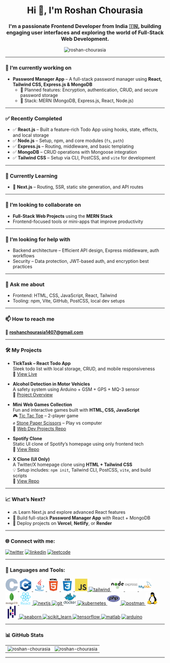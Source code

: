 <h1 align="center">Hi 👋, I'm Roshan Chourasia</h1>
<h3 align="center">I'm a passionate Frontend Developer from India 🇮🇳, building engaging user interfaces and exploring the world of Full-Stack Web Development.</h3>

<p align="center">
  <img src="https://komarev.com/ghpvc/?username=roshan-chourasia&label=Profile%20views&color=0e75b6&style=flat" alt="roshan-chourasia" />
</p>

---

### 🔭 I’m currently working on

- **Password Manager App** – A full-stack password manager using **React, Tailwind CSS, Express.js & MongoDB**
  - 🔧 Planned features: Encryption, authentication, CRUD, and secure password storage  
  - 🧱 Stack: MERN (MongoDB, Express.js, React, Node.js)

---

### ✅ Recently Completed

- ✅ **React.js** – Built a feature-rich Todo App using hooks, state, effects, and local storage
- ✅ **Node.js** – Setup, npm, and core modules (`fs`, `path`)  
- ✅ **Express.js** – Routing, middleware, and basic templating  
- ✅ **MongoDB** – CRUD operations with Mongoose integration  
- ✅ **Tailwind CSS** – Setup via CLI, PostCSS, and `vite` for development

---

### 🌱 Currently Learning

- 🧭 **Next.js** – Routing, SSR, static site generation, and API routes

---

### 👯 I’m looking to collaborate on

- **Full-Stack Web Projects** using the **MERN Stack**  
- Frontend-focused tools or mini-apps that improve productivity

---

### 🤝 I’m looking for help with

- Backend architecture – Efficient API design, Express middleware, auth workflows  
- Security – Data protection, JWT-based auth, and encryption best practices

---

### 💬 Ask me about

- Frontend: HTML, CSS, JavaScript, React, Tailwind  
- Tooling: npm, Vite, GitHub, PostCSS, local dev setups

---

### 📫 How to reach me

📧 **roshanchourasia1407@gmail.com**

---

### 🛠️ My Projects

- **TickTask – React Todo App**  
  Sleek todo list with local storage, CRUD, and mobile responsiveness  
  🔗 [View Live](https://roshan-chourasia.github.io/Tick-Task-React/)

- **Alcohol Detection in Motor Vehicles**  
  A safety system using Arduino + GSM + GPS + MQ-3 sensor  
  🔗 [Project Overview](https://github.com/Roshan-Chourasia/Alcohol_Detection_in_Motor_Vehicle)

- **Mini Web Games Collection**  
  Fun and interactive games built with **HTML, CSS, JavaScript**  
  🎮 [Tic Tac Toe](https://github.com/roshan-chourasia/web-dev-projects/tree/main/tic-tac-toe) – 2-player game  
  ✊ [Stone Paper Scissors](https://github.com/roshan-chourasia/web-dev-projects/tree/main/stone-paper-scissors) – Play vs computer  
  📁 [Web Dev Projects Repo](https://github.com/roshan-chourasia/web-dev-projects)

- **Spotify Clone**  
  Static UI clone of Spotify’s homepage using only frontend tech  
  🔗 [View Repo](https://github.com/Roshan-Chourasia/Spotify_clone)

- **X Clone (UI Only)**  
  A Twitter/X homepage clone using **HTML + Tailwind CSS**  
  💡 Setup includes: `npm init`, Tailwind CLI, PostCSS, `vite`, and build scripts  
  🔗 [View Repo](https://github.com/Roshan-Chourasia/tailwind-x-clone)

---

### 📈 What’s Next?

- 🔜 Learn Next.js and explore advanced React features  
- 🔐 Build full-stack **Password Manager App** with React + MongoDB  
- 🚀 Deploy projects on **Vercel**, **Netlify**, or **Render**

---

### 🌐 Connect with me:

<p align="left">
  <a href="https://twitter.com/r_chourasia14" target="blank"><img src="https://raw.githubusercontent.com/rahuldkjain/github-profile-readme-generator/master/src/images/icons/Social/twitter.svg" alt="twitter" height="30" width="40" /></a>
  <a href="https://www.linkedin.com/in/roshan-chourasia14/" target="blank"><img src="https://raw.githubusercontent.com/rahuldkjain/github-profile-readme-generator/master/src/images/icons/Social/linked-in-alt.svg" alt="linkedin" height="30" width="40" /></a>
  <a href="https://leetcode.com/u/roshanchourasia/" target="blank"><img src="https://raw.githubusercontent.com/rahuldkjain/github-profile-readme-generator/master/src/images/icons/Social/leet-code.svg" alt="leetcode" height="30" width="40" /></a>
</p>

---

### 🧰 Languages and Tools:

<p align="left"> 
    <a href="https://www.cprogramming.com/" target="_blank" rel="noreferrer"> <img src="https://raw.githubusercontent.com/devicons/devicon/master/icons/c/c-original.svg" alt="c" width="40" height="40" /> </a> 
    <a href="https://www.w3schools.com/cpp/" target="_blank" rel="noreferrer"> <img src="https://raw.githubusercontent.com/devicons/devicon/master/icons/cplusplus/cplusplus-original.svg" alt="cplusplus" width="40" height="40" /> </a> 
    <a href="https://www.java.com" target="_blank" rel="noreferrer"> <img src="https://raw.githubusercontent.com/devicons/devicon/master/icons/java/java-original.svg" alt="java" width="40" height="40" /> </a> 
    <a href="https://www.w3.org/html/" target="_blank" rel="noreferrer"> <img src="https://raw.githubusercontent.com/devicons/devicon/master/icons/html5/html5-original-wordmark.svg" alt="html5" width="40" height="40" /> </a>
    <a href="https://www.w3schools.com/css/" target="_blank" rel="noreferrer"> <img src="https://raw.githubusercontent.com/devicons/devicon/master/icons/css3/css3-original-wordmark.svg" alt="css3" width="40" height="40" /> </a> 
    <a href="https://developer.mozilla.org/en-US/docs/Web/JavaScript" target="_blank" rel="noreferrer"> <img src="https://raw.githubusercontent.com/devicons/devicon/master/icons/javascript/javascript-original.svg" alt="javascript" width="40" height="40" /> </a>
    <a href="https://tailwindcss.com/" target="_blank" rel="noreferrer"> <img src="https://www.vectorlogo.zone/logos/tailwindcss/tailwindcss-icon.svg" alt="tailwind" width="40" height="40" /> </a> 
    <a href="https://nodejs.org" target="_blank" rel="noreferrer"> <img src="https://raw.githubusercontent.com/devicons/devicon/master/icons/nodejs/nodejs-original-wordmark.svg" alt="nodejs" width="40" height="40" /> </a>
    <a href="https://expressjs.com" target="_blank" rel="noreferrer"> <img src="https://raw.githubusercontent.com/devicons/devicon/master/icons/express/express-original-wordmark.svg" alt="express" width="40" height="40" /> </a>
    <a href="https://www.mysql.com/" target="_blank" rel="noreferrer"> <img src="https://raw.githubusercontent.com/devicons/devicon/master/icons/mysql/mysql-original-wordmark.svg" alt="mysql" width="40" height="40" /> </a>
    <a href="https://www.mongodb.com/" target="_blank" rel="noreferrer"> <img src="https://raw.githubusercontent.com/devicons/devicon/master/icons/mongodb/mongodb-original-wordmark.svg" alt="mongodb" width="40" height="40" /> </a>
    <a href="https://reactjs.org/" target="_blank" rel="noreferrer"> <img src="https://raw.githubusercontent.com/devicons/devicon/master/icons/react/react-original-wordmark.svg" alt="react" width="40" height="40" /> </a>
    <a href="https://nextjs.org/" target="_blank" rel="noreferrer"> <img src="https://cdn.worldvectorlogo.com/logos/nextjs-2.svg" alt="nextjs" width="40" height="40"/> </a>
    <a href="https://git-scm.com/" target="_blank" rel="noreferrer"> <img src="https://www.vectorlogo.zone/logos/git-scm/git-scm-icon.svg" alt="git" width="40" height="40" /> </a>    
    <a href="https://www.docker.com/" target="_blank" rel="noreferrer"> <img src="https://raw.githubusercontent.com/devicons/devicon/master/icons/docker/docker-original-wordmark.svg" alt="docker" width="40" height="40" /> </a> 
    <a href="https://kubernetes.io" target="_blank" rel="noreferrer"> <img src="https://www.vectorlogo.zone/logos/kubernetes/kubernetes-icon.svg" alt="kubernetes" width="40" height="40" /> </a> 
    <a href="https://www.php.net" target="_blank" rel="noreferrer"> <img src="https://raw.githubusercontent.com/devicons/devicon/master/icons/php/php-original.svg" alt="php" width="40" height="40" /> </a> 
    <a href="https://postman.com" target="_blank" rel="noreferrer"> <img src="https://www.vectorlogo.zone/logos/getpostman/getpostman-icon.svg" alt="postman" width="40" height="40" /> </a> 
    <a href="https://www.linux.org/" target="_blank" rel="noreferrer"> <img src="https://raw.githubusercontent.com/devicons/devicon/master/icons/linux/linux-original.svg" alt="linux" width="40" height="40" /> </a> 
    <a href="https://pandas.pydata.org/" target="_blank" rel="noreferrer"> <img src="https://raw.githubusercontent.com/devicons/devicon/2ae2a900d2f041da66e950e4d48052658d850630/icons/pandas/pandas-original.svg" alt="pandas" width="40" height="40" /> </a> 
    <a href="https://seaborn.pydata.org/" target="_blank" rel="noreferrer"> <img src="https://seaborn.pydata.org/_images/logo-mark-lightbg.svg" alt="seaborn" width="40" height="40" /> </a> 
    <a href="https://scikit-learn.org/" target="_blank" rel="noreferrer"> <img src="https://upload.wikimedia.org/wikipedia/commons/0/05/Scikit_learn_logo_small.svg" alt="scikit_learn" width="40" height="40" /> </a> 
    <a href="https://www.tensorflow.org" target="_blank" rel="noreferrer"> <img src="https://www.vectorlogo.zone/logos/tensorflow/tensorflow-icon.svg" alt="tensorflow" width="40" height="40" /> </a>
    <a href="https://www.mathworks.com/" target="_blank"><img src="https://upload.wikimedia.org/wikipedia/commons/2/21/Matlab_Logo.png" alt="matlab" width="40" height="40"/></a>
    <a href="https://www.arduino.cc/" target="_blank" rel="noreferrer"> <img src="https://cdn.worldvectorlogo.com/logos/arduino-1.svg" alt="arduino" width="40" height="40" /> </a> 
</p>

---

### 📊 GitHub Stats

<table>
  <tr>
    <td>
      <img src="https://github-readme-stats.vercel.app/api?username=roshan-chourasia&show_icons=true&locale=en" alt="roshan-chourasia" />
    </td>
    <td>
      <img src="https://github-readme-stats.vercel.app/api/top-langs?username=roshan-chourasia&show_icons=true&locale=en&layout=compact" alt="roshan-chourasia" />
    </td>
  </tr>
</table>

---
